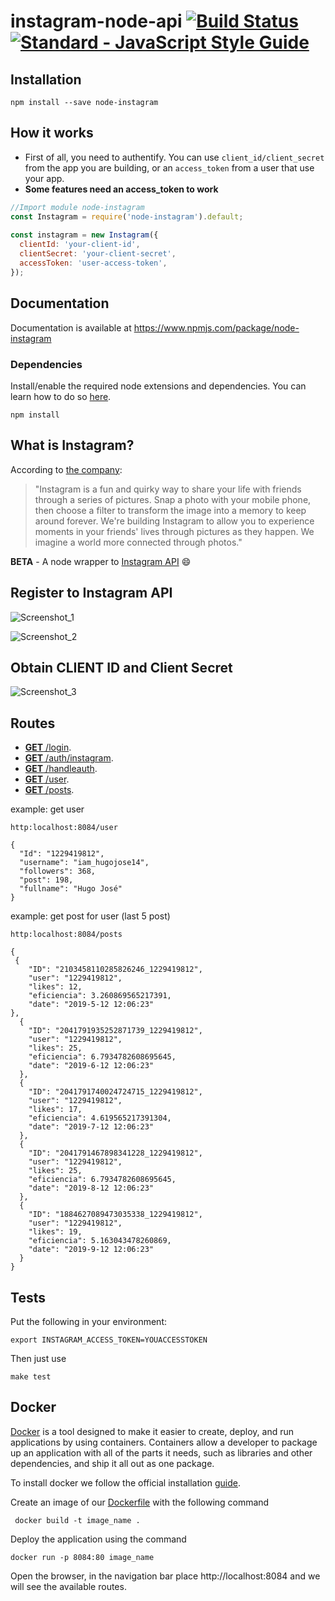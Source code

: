 # instagram-node-api [![Build Status](https://travis-ci.org/squidit/instagram-node-api.svg?branch=master)](https://travis-ci.org/squidit/instagram-node-api)[![Standard - JavaScript Style Guide](https://img.shields.io/badge/code_style-standard-brightgreen.svg)](http://standardjs.com/)


## Installation

`npm install --save node-instagram`

## How it works

* First of all, you need to authentify. You can use `client_id/client_secret` from the app you are building, or an `access_token` from
a user that use your app.
* **Some features need an access_token to work**

```javascript
//Import module node-instagram
const Instagram = require('node-instagram').default;
 
const instagram = new Instagram({
  clientId: 'your-client-id',
  clientSecret: 'your-client-secret',
  accessToken: 'user-access-token',
});
```
## Documentation

Documentation is available at https://www.npmjs.com/package/node-instagram

### Dependencies
Install/enable the required node extensions and dependencies. You can learn how to do so [here](|https://www.npmjs.com/package/node-instagrams).

`npm install`

## What is Instagram?

According to [the company](https://instagram.com/about/faq/):
>"Instagram is a fun and quirky way to share your life with friends through a series of pictures. Snap a photo with your mobile phone, then choose a filter to transform the image into a memory to keep around forever. We're building Instagram to allow you to experience moments in your friends' lives through pictures as they happen. We imagine a world more connected through photos."

**BETA** - A node wrapper to [Instagram API](https://www.instagram.com/developer/endpoints/) 😄

## Register to Instagram API

![Screenshot_1](https://user-images.githubusercontent.com/45336770/69469636-f283ce80-0d5f-11ea-93e3-a7bd8fb5a60e.png)

![Screenshot_2](https://user-images.githubusercontent.com/45336770/69470348-0f220580-0d64-11ea-9d98-abaaf1105919.png)

## Obtain CLIENT ID and Client Secret

![Screenshot_3](https://user-images.githubusercontent.com/45336770/69470407-79d34100-0d64-11ea-926e-53b6ec36f6d6.png)

## Routes
 
- [**GET** /login](https://github.com/IngenieriaDeSistemasUTB/ArcSoft2p2019/edit/master/instagram).
- [**GET** /auth/instagram](https://github.com/IngenieriaDeSistemasUTB/ArcSoft2p2019/edit/master/instagram).
- [**GET** /handleauth](https://github.com/IngenieriaDeSistemasUTB/ArcSoft2p2019/edit/master/instagram).
- [**GET** /user](https://github.com/IngenieriaDeSistemasUTB/ArcSoft2p2019/edit/master/instagram).
- [**GET** /posts](https://github.com/IngenieriaDeSistemasUTB/ArcSoft2p2019/edit/master/instagram).

example: get user 
```
http:localhost:8084/user
```
```
{
  "Id": "1229419812",
  "username": "iam_hugojose14",
  "followers": 368,
  "post": 198,
  "fullname": "Hugo José"
}
```

example: get post for user (last 5 post)
```
http:localhost:8084/posts
```
```
{
 {
    "ID": "2103458110285826246_1229419812",
    "user": "1229419812",
    "likes": 12,
    "eficiencia": 3.260869565217391,
    "date": "2019-5-12 12:06:23"
},
  {
    "ID": "2041791935252871739_1229419812",
    "user": "1229419812",
    "likes": 25,
    "eficiencia": 6.7934782608695645,
    "date": "2019-6-12 12:06:23"
  },
  {
    "ID": "2041791740024724715_1229419812",
    "user": "1229419812",
    "likes": 17,
    "eficiencia": 4.619565217391304,
    "date": "2019-7-12 12:06:23"
  },
  {
    "ID": "2041791467898341228_1229419812",
    "user": "1229419812",
    "likes": 25,
    "eficiencia": 6.7934782608695645,
    "date": "2019-8-12 12:06:23"
  },
  {
    "ID": "1884627089473035338_1229419812",
    "user": "1229419812",
    "likes": 19,
    "eficiencia": 5.163043478260869,
    "date": "2019-9-12 12:06:23"
  }
}
```
## Tests

Put the following in your environment:

    export INSTAGRAM_ACCESS_TOKEN=YOUACCESSTOKEN

Then just use

    make test


## Docker
[Docker](https://www.docker.com/why-docker) is a tool designed to make it easier to create, deploy, and run applications by using containers. Containers allow a developer to package up an application with all of the parts it needs, such as libraries and other dependencies, and ship it all out as one package.

To install docker we follow the official installation [guide](https://docs.docker.com/v17.09/engine/installation/).

Create an image of our [Dockerfile](https://runnable.com/docker/python/dockerize-your-python-application) with the following command
```
 docker build -t image_name .
```

Deploy the application using the command
```
docker run -p 8084:80 image_name
```

Open the browser, in the navigation bar place http://localhost:8084 and we will see the available routes.
